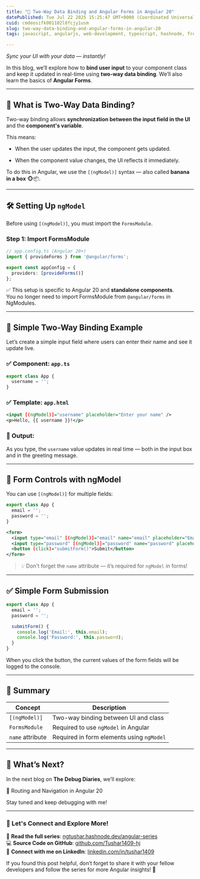 ```yaml
---
title: "🧩 Two-Way Data Binding and Angular Forms in Angular 20"
datePublished: Tue Jul 22 2025 15:25:47 GMT+0000 (Coordinated Universal Time)
cuid: cmdeosifk001102l0fcjy1usm
slug: two-way-data-binding-and-angular-forms-in-angular-20
tags: javascript, angularjs, web-development, typescript, hashnode, frontend-development, techblogs, angular20, thedebugdiaries, codewithtushar

---
```


*Sync your UI with your data — instantly!*

In this blog, we’ll explore how to **bind user input** to your component class and keep it updated in real-time using **two-way data binding**. We’ll also learn the basics of **Angular Forms**.

---

## 🔁 What is Two-Way Data Binding?

Two-way binding allows **synchronization between the input field in the UI** and the **component's variable**.

This means:

* When the user updates the input, the component gets updated.
    
* When the component value changes, the UI reflects it immediately.
    

To do this in Angular, we use the `[(ngModel)]` syntax — also called **banana in a box** 🐵📦.

---

## 🛠️ Setting Up `ngModel`

Before using `[(ngModel)]`, you must import the `FormsModule`.

### Step 1: Import FormsModule

```typescript
// app.config.ts (Angular 20+)
import { provideForms } from '@angular/forms';

export const appConfig = {
  providers: [provideForms()]
};
```

✅ This setup is specific to Angular 20 and **standalone components**.  
You no longer need to import FormsModule from `@angular/forms` in NgModules.

---

## 📝 Simple Two-Way Binding Example

Let’s create a simple input field where users can enter their name and see it update live.

### ✅ Component: `app.ts`

```typescript
export class App {
  username = '';
}
```

### ✅ Template: `app.html`

```xml
<input [(ngModel)]="username" placeholder="Enter your name" />
<p>Hello, {{ username }}!</p>
```

### 🔄 Output:

As you type, the `username` value updates in real time — both in the input box and in the greeting message.

---

## 🧪 Form Controls with ngModel

You can use `[(ngModel)]` for multiple fields:

```typescript
export class App {
  email = '';
  password = '';
}
```

```xml
<form>
  <input type="email" [(ngModel)]="email" name="email" placeholder="Email" />
  <input type="password" [(ngModel)]="password" name="password" placeholder="Password" />
  <button (click)="submitForm()">Submit</button>
</form>
```

> 💡 Don't forget the `name` attribute — it’s required for `ngModel` in forms!

---

## ✅ Simple Form Submission

```typescript
export class App {
  email = '';
  password = '';

  submitForm() {
    console.log('Email:', this.email);
    console.log('Password:', this.password);
  }
}
```

When you click the button, the current values of the form fields will be logged to the console.

---

## 🧾 Summary

| Concept | Description |
| --- | --- |
| `[(ngModel)]` | Two-way binding between UI and class |
| `FormsModule` | Required to use `ngModel` in Angular |
| `name` attribute | Required in form elements using `ngModel` |

---

## 📌 What’s Next?

In the next blog on **The Debug Diaries**, we’ll explore:

🔀 Routing and Navigation in Angular 20

Stay tuned and keep debugging with me!

---

### 🔗 Let's Connect and Explore More!

📖 **Read the full series**: [ngtushar.hashnode.dev/angular-series](https://ngtushar.hashnode.dev/angular-series)  
💻 **Source Code on GitHub**: [github.com/Tushar1409-hj](https://github.com/Tushar1409-hj)  
🔗 **Connect with me on LinkedIn**: [linkedin.com/in/tushar1409](https://www.linkedin.com/in/tushar-jadhav-0997ab265/)

If you found this post helpful, don’t forget to share it with your fellow developers and follow the series for more Angular insights! 🚀